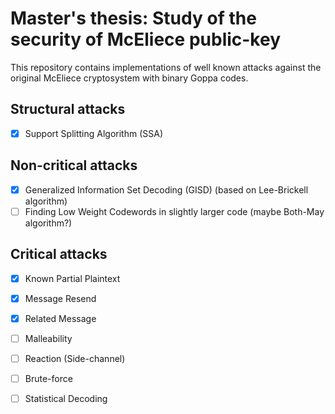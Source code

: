 # Master's thesis: Study of the security of McEliece public-key
This repository contains implementations of well known attacks against the original McEliece cryptosystem with binary Goppa codes.

## Structural attacks
- [x] Support Splitting Algorithm (SSA)

## Non-critical attacks
- [x] Generalized Information Set Decoding (GISD) (based on Lee-Brickell algorithm)
- [ ] Finding Low Weight Codewords in slightly larger code (maybe Both-May algorithm?)

## Critical attacks
- [x] Known Partial Plaintext
- [x] Message Resend
- [x] Related Message
- [ ] Malleability
- [ ] Reaction (Side-channel)
- [ ] Brute-force
- [ ] Statistical Decoding

